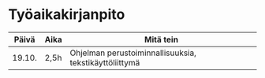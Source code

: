 # Työaikakirjanpito

Päivä | Aika | Mitä tein 
------------ | ------------- | -------------
19.10. | 2,5h | Ohjelman perustoiminnallisuuksia, tekstikäyttöliittymä
